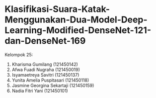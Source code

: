 # Klasifikasi-Suara-Katak-Menggunakan-Dua-Model-Deep-Learning-Modified-DenseNet-121-dan-DenseNet-169

Kelompok 25:
1. Kharisma Gumilang (121450142)
2. Afwa Fuadi Nugraha (121450019)
3. Isyamaetreya Savitri (121450137)
4. Yunita Amelia Puspitasari (121450118)
5. Jasmine Georgina Sekartaji (121450159)
6. Nadia Fitri Yani (121450101)
